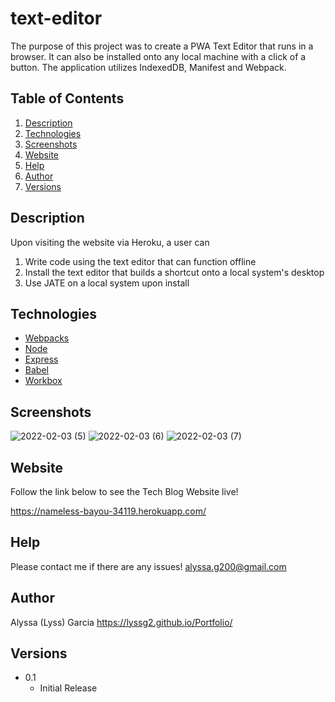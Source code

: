 # text-editor

The purpose of this project was to create a PWA Text Editor that runs in a browser. It can also be installed onto any local machine with a click of a button. The application utilizes IndexedDB, Manifest and Webpack. 

## Table of Contents
  
1. [Description](#Description)
2. [Technologies](#Technologies)
3. [Screenshots](#Screenshots)
4. [Website](#Website)
5. [Help](#help)
6. [Author](#Author)
7. [Versions](#versions)

## Description

Upon visiting the website via Heroku, a user can
1. Write code using the text editor that can function offline
2. Install the text editor that builds a shortcut onto a local system's desktop
3. Use JATE on a local system upon install

## Technologies

- [Webpacks](https://webpack.js.org/)
- [Node](https://nodejs.org/en/)
- [Express](https://www.npmjs.com/package/express)
- [Babel](https://babeljs.io/docs/en/babel-node)
- [Workbox](https://www.npmjs.com/package/workbox-webpack-plugin)


## Screenshots

![2022-02-03 (5)](https://user-images.githubusercontent.com/89744530/152483719-a96197df-14e0-43d1-b933-a93a2cd88ba5.png)
![2022-02-03 (6)](https://user-images.githubusercontent.com/89744530/152483729-82e1c4cd-ad35-42c7-9f82-a4cba4d028a1.png)
![2022-02-03 (7)](https://user-images.githubusercontent.com/89744530/152483735-210263af-87c6-4b67-8727-15bc037bc8c4.png)

## Website

Follow the link below to see the Tech Blog Website live!

https://nameless-bayou-34119.herokuapp.com/



## Help
Please contact me if there are any issues!
alyssa.g200@gmail.com

## Author

Alyssa (Lyss) Garcia
https://lyssg2.github.io/Portfolio/ 

## Versions
* 0.1
    * Initial Release
